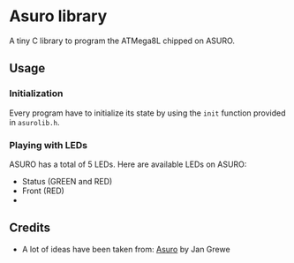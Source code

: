 # Asuro library
A tiny C library to program the ATMega8L chipped on ASURO.

## Usage
### Initialization

Every program have to initialize its state by using the `init` function provided in `asurolib.h`.

### Playing with LEDs

ASURO has a total of 5 LEDs. Here are available LEDs on ASURO:

* Status (GREEN and RED)
* Front (RED)
* 

## Credits
* A lot of ideas have been taken from: [Asuro](http://www.arexx.com/downloads/asuro/asuro_src.zip) by Jan Grewe